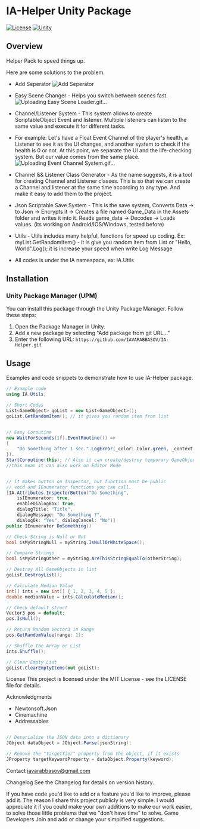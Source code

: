 # IA-Helper Unity Package

[![License](https://img.shields.io/badge/license-MIT-blue.svg)](LICENSE)
[![Unity](https://img.shields.io/badge/Unity_Pack-IA-blue)](https://unity3d.com/get-unity/download)

## Overview

Helper Pack to speed things up.

Here are some solutions to the problem.

- Add Seperator
  ![Add Seperator](https://github.com/IAVARABBASOV/IA-Helper/assets/155958627/a0c6fba6-a171-46b7-b72b-a7a368a34248)

- Easy Scene Changer - Helps you switch between scenes fast.
  ![Uploading Easy Scene Loader.gif…]()

- Channel/Listener System - This system allows to create ScriptableObject Event and listener.
 Multiple listeners can listen to the same value and execute it for different tasks.

- For example: Let's have a Float Event Channel of the player's health, 
a Listener to see it as the UI changes, and another system to check if the health is 0 or not. At this point, 
we separate the UI and the life-checking system. But our value comes from the same place.
![Uploading Event Channel System.gif…]()

- Channel && Listener Class Generator - As the name suggests, it is a tool for creating Channel and Listener classes. 
This is so that we can create a Channel and listener at the same time according to any type. And make it easy to add them to the project.

- Json Scriptable Save System - This is the save system,
Converts Data -> to Json -> Encrypts it -> Creates a file named Game_Data in the Assets folder and writes it into it.
Reads game_data -> Decodes -> Loads values. (its working on Android/IOS/Windows, tested before)

- Utils - Utils includes many helpful, functions for speed up coding. 
Ex: myList.GetRandomItem() - it is give you random item from List or 
"Hello, World".Log(); it is increase your speed when write Log Message

- All codes is under the IA namespace, ex: IA.Utils


## Installation

### Unity Package Manager (UPM)

You can install this package through the Unity Package Manager. Follow these steps:

1. Open the Package Manager in Unity.
2. Add a new package by selecting "Add package from git URL..."
3. Enter the following URL: `https://github.com/IAVARABBASOV/IA-Helper.git`

## Usage

Examples and code snippets to demonstrate how to use IA-Helper package.

```csharp
// Example code
using IA.Utils;

// Short Codes
List<GameObject> goList = new List<GameObject>();
goList.GetRandomItem(); // it gives you random item from list


// Easy Coroutine
new WaitForSeconds(1f).EventRoutine(() =>
{
    "Do Something after 1 sec.".LogError(_color: Color.green, _context: this);
}).
StartCoroutine(this); // Also it can create/destroy temporary GameObject on scene for run Coroutine, 
//this mean it can also work on Editor Mode


// It makes button on Inspector, but function must be public
// void and IEnumerator functions you can call.
[IA.Attributes.InspectorButton("Do Something", 
    isIEnumerator: true, 
    enableDialogBox: true, 
    dialogTitle: "Title", 
    dialogMessage: "Do Something ?", 
    dialogOk: "Yes", dialogCancel: "No")]
public IEnumerator DoSomething()

// Check String is Null or Not
bool isMyStringNull = myString.IsNullOrWhiteSpace();

// Compare Strings
bool isMyStringOther = myString.AreThisStringEqualTo(otherString);

// Destroy All GameObjects in list
goList.DestroyList();

// Calculate Median Value
int[] ints = new int[] { 1, 2, 3, 4, 5 };
double medianValue = ints.CalculateMedian();

// Check default struct
Vector3 pos = default;
pos.IsNull();

// Return Random Vector3 in Range
pos.GetRandomValue(range: 1);

// Shuffle the Array or List
ints.Shuffle();

// Clear Empty List
goList.ClearEmptyItems(out goList);

```

License
This project is licensed under the MIT License - see the LICENSE file for details.

Acknowledgments
- Newtonsoft.Json 
- Cinemachine
- Addressables

```csharp

// Deserialize the JSON data into a dictionary
JObject dataObject = JObject.Parse(jsonString);

// Remove the "targetTier" property from the object, if it exists
JProperty targetKeywordProperty = dataObject.Property(keyword);

```


Contact
iavarabbasov@gmail.com

Changelog
See the Changelog for details on version history.


If you have code you'd like to add or a feature you'd like to improve, please add it. The reason I share this project publicly is very simple. I would appreciate it if you could make your own additions to make our work easier, to solve those little problems that we "don't have time" to solve. Game Developers Join and add or change your simplified suggestions.

